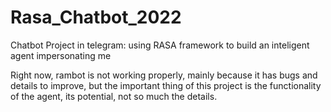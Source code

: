 # Rasa_Chatbot_2022
Chatbot Project in telegram: using RASA framework to build an inteligent agent impersonating me

Right now, rambot is not working properly, mainly because it has bugs and details to improve, but the important thing of this project is the functionality of the agent, its potential, not so much the details.
